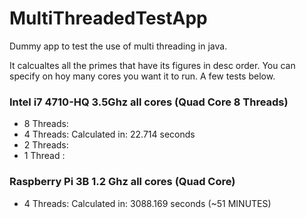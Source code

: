 # MultiThreadedTestApp
Dummy app to test the use of multi threading in java. 

It calcualtes all the primes that have its figures in desc order. You can specify on hoy many cores you want it to run. A few tests below.

### Intel i7 4710-HQ 3.5Ghz all cores (Quad Core 8 Threads)
* 8 Threads:
* 4 Threads: Calculated in: 22.714 seconds
* 2 Threads:
* 1 Thread : 

### Raspberry Pi 3B 1.2 Ghz all cores (Quad Core)
* 4 Threads: Calculated in: 3088.169 seconds (~51 MINUTES)
